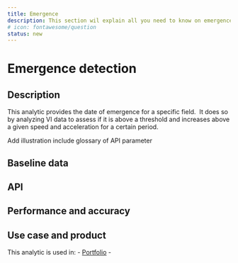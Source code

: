 ```yaml
---
title: Emergence
description: This section wil explain all you need to know on emergence detection. 
# icon: fontawesome/question
status: new
---
```


# Emergence detection

## Description

This analytic provides the date of emergence for a specific field.  It does so by analyzing VI data to assess if it is above a threshold and increases above a given speed and acceleration for a certain period.

Add illustration include glossary of API parameter 

## Baseline data

## API 

<swagger-ui src="https://emergence-detection.aws.geosys.com/openapi.json"/>

## Performance and accuracy

## Use case and product

This analytic is used in:
    - [Portfolio](/earthdaily-documentation/Agro/Portfolio/portfolio_product_site_draft/)
    - 






